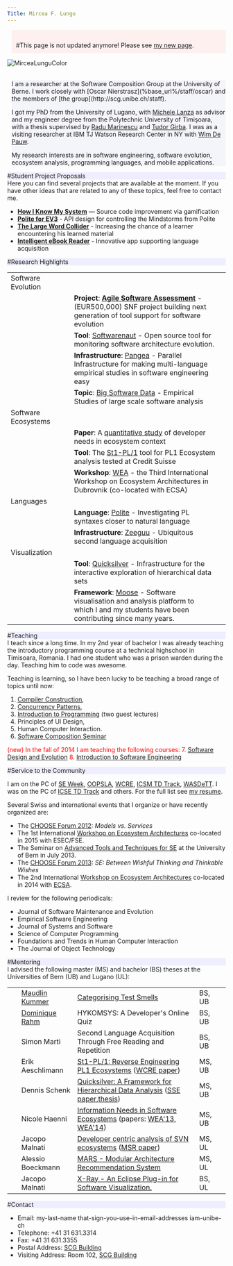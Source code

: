 ```yaml
---
Title: Mircea F. Lungu
---
```


<div style="padding:10px; margin-left: 10px; background-color: #fff0f0">
<br/>
#This page is not updated anymore! Please see <a href="https://mircealungu.github.io/">my new page</a>.
</br>
</div>


![MirceaLunguColor](%assets_url%/files/60/5m1fml2gukq5dt7wfetpi918hbgwpr/MirceaLungu-Homepage.png)


<br/>

<div style="margin-left: 10px; background-color: #f4f4fb">
I am a researcher at the Software Composition Group at the University of Berne. I work closely with [Oscar Nierstrasz](%base_url%/staff/oscar) and the members of [the group](http://scg.unibe.ch/staff).

I got my PhD from the University of Lugano, with [Michele Lanza](http://www.inf.usi.ch/faculty/lanza/) as advisor and my engineer degree from the Polytechnic University of Timişoara, with a thesis supervised by [Radu Marinescu](http://bigfoot.cs.upt.ro/~radum/) and [Tudor Girba](http://tudorgirba.com). I was as a visiting researcher at IBM TJ Watson Research Center in NY with [Wim De Pauw](https://researcher.ibm.com/researcher/view.php?person=us-wim). 

My research interests are in software engineering, software evolution, ecosystem analysis, programming languages, and mobile applications.
</div>


<div style="background-color: #eeeeff">
#Student Project Proposals
</div>
Here you can find several projects that are available at the moment. If you have other ideas that are related to any of these topics, feel free to contact me. 

-  [**How I Know My System**](http://scg.unibe.ch/research/HIK-MSY) &mdash; Source code improvement via gamification  
-  **[Polite for EV3](%base_url%/wiki/projects/mastersbachelorsprojects/polite-for-ev3)** - API design for controlling the Mindstorms from Polite 
-  **[The Large Word Collider](http://scg.unibe.ch/wiki/projects/mastersbachelorsprojects/largewordcollider)** - Increasing the chance of a learner encountering his learned material
-  **[Intelligent eBook Reader](%base_url%/wiki/projects/mastersbachelorsprojects/ebookreaderandroid)** - Innovative app supporting language acquisition

<div style="background-color: #eeeeff">
#Research Highlights
</div>


| | | |
|---|---|---|
|<div style="width:130px">Software Evolution</div>| |
| | **Project**: **[Agile Software Assessment](http://scg.unibe.ch/research/snf13)** - (EUR500,000) SNF project building next generation of tool support for software evolution | 
| | **Tool**: [Softwarenaut](http://scg.unibe.ch/softwarenaut) - Open source tool for monitoring software architecture evolution. |
| | **Infrastructure**: [Pangea](http://scg.unibe.ch/research/pangea) - Parallel Infrastructure for making multi-language empirical studies in software engineering easy |
| | **Topic**: [Big Software Data](http://scg.unibe.ch/research/bigsoftwaredata) - Empirical Studies of large scale software analysis|
|<div style="width:130px">Software Ecosystems</div>| |
| | **Paper**: A [quantitative study](http://scg.unibe.ch/scgbib?query=Haen14a&display=abstract) of developer needs in ecosystem context |
| | **Tool**: The [St1-PL/1](http://scg.unibe.ch/scgbib?query=Aesc13a&display=abstract) tool for PL1 Ecosystem analysis tested at Credit Suisse |
| | **Workshop**: [WEA](http://wea.github.com) - the Third International Workshop on Ecosystem Architectures in Dubrovnik (co-located with ECSA)|
|  Languages | |
| | **Language**: [Polite](%base_url%/research/Polite) - Investigating PL syntaxes closer to natural language |
| | **Infrastructure**: [Zeeguu](https://www.zeeguu.unibe.ch) - Ubiquitous second language acquisition|
| Visualization| |
| | **Tool**: [Quicksilver](%base_url%/research/quicksilver) - Infrastructure for the interactive exploration of hierarchical data sets |
| | **Framework**: [Moose](http://moosetechnology.org) - Software visualisation and analysis platform to which I and my students have been contributing since many years. |

<div style="background-color: #eeeeff">
#Teaching
</div>
I teach since a long time. In my 2nd year of bachelor I was already teaching the introductory programming course at a technical highschool in Timisoara, Romania. I had one student who was a prison warden during the day. Teaching him to code was awesome. 

Teaching is learning, so I have been lucky to be teaching a broad range of topics until now: 
1. [Compiler Construction](http://scg.unibe.ch/teaching/cc), 
2. [Concurrency Patterns](http://scg.unibe.ch/teaching/cp),
3. [Introduction to Programming](http://www.ltg.unibe.ch/lectures/hs11/ei) (two guest lectures)
4. Principles of UI Design, 
5. Human Computer Interaction. 
6. [Software Composition Seminar](%base_url%/wiki/softwarecompositionseminar)

<span style="color:red">(new) In the fall of 2014 I am teaching the following courses:
7. [Software Design and Evolution](http://scg.unibe.ch/teaching/sde)
8. [Introduction to Software Engineering](%base_url%/teaching/ese) 



<div style="background-color: #eeeeff">
#Service to the Community
</div>

I am on the PC of
[SE Week](http://ansymo.ua.ac.be/csmr-wcre),
[OOPSLA](http://splashcon.org/), 
[WCRE](http://wcre.wikidot.com/2013),
[ICSM TD Track](http://icsm2013.tue.nl/ProgCommittee/index.html),
[WASDeTT](http://wasdett.org/2013/).
I was on the PC of 
[ICSE TD Track](http://www.ifi.uzh.ch/icse2012/) and others.
For the full list see [my resume](%assets_url%/download/mlcv/MirceaLungu-Resume.pdf).

Several Swiss and international events that I organize or have recently organized are: 


-  The [CHOOSE Forum 2012](http://choose.s-i.ch/events/forum2012): *Models vs. Services*
-  The 1st International [Workshop on Ecosystem Architectures](http://wea.github.io/) co-located in 2015 with ESEC/FSE.
-  The Seminar on [Advanced Tools and Techniques for SE](http://sattose.org/sattose2013) at the University of Bern in July 2013. 
-  The [CHOOSE Forum 2013](http://choose.s-i.ch/events/forum2013): *SE: Between Wishful Thinking and Thinkable Wishes*
-  The 2nd International [Workshop on Ecosystem Architectures](http://wea.github.io/) co-located in 2014 with [ECSA](http://ecsa2014.cs.univie.ac.at/).

I review for the following periodicals: 

-  Journal of Software Maintenance and Evolution
-  Empirical Software Engineering
-  Journal of Systems and Software
-  Science of Computer Programming
-  Foundations and Trends in Human Computer Interaction
-  The Journal of Object Technology



<div style="background-color: #eeeeff">
#Mentoring
</div>
I advised the following master (MS) and bachelor (BS) theses at the Universities of Bern (UB) and Lugano (UL):


| | | | | |
|---|---|---|---|---|
|&nbsp;&nbsp;| [Maudlin Kummer](%base_url%/wiki/alumni/MaudlinKummer) | [Categorising Test Smells](http://scg.unibe.ch/archive/projects/Kumm15a.pdf)  | BS, UB |
|&nbsp;&nbsp;| [Dominique Rahm](%base_url%/wiki/alumni/DominiqueRahm) | HYKOMSYS: A Developer's Online Quiz | BS, UB |
|&nbsp;&nbsp;| Simon Marti | Second Language Acquisition Through Free Reading and Repetition | BS, UB |
|&nbsp;&nbsp;| Erik Aeschlimann |  [St1-PL/1: Reverse Engineering PL1 Ecosystems](http://scg.unibe.ch/archive/masters/Aesc13b.pdf) ([WCRE paper](http://scg.unibe.ch/scgbib?query=Aesc13a&display=abstract))| MS, UB |
|&nbsp;&nbsp;| Dennis Schenk | [Quicksilver: A Framework for Hierarchical Data Analysis](http://scg.unibe.ch/archive/masters/Sche14a.pdf) ([SSE paper](http://scg.unibe.ch/scgbib?query=Sche13a&display=abstract),[thesis](http://scg.unibe.ch/archive/masters/Sche14a.pdf))| MS, UB |
|&nbsp;&nbsp;| Nicole Haenni | [Information Needs in Software Ecosystems](http://scg.unibe.ch/archive/masters/Haen14b.pdf) (papers: [WEA'13](http://scg.unibe.ch/scgbib?query=Haen13a&display=abstract), [WEA'14](http://scg.unibe.ch/scgbib?query=Haen14a&display=abstract))| MS, UB  |
|&nbsp;&nbsp;| Jacopo Malnati | [Developer centric analysis of SVN ecosystems](http://www.inf.usi.ch/faculty/lanza/Downloads/Maln2009a.pdf) ([MSR paper](http://scg.unibe.ch/scgbib?query=Maln09a&display=abstract))| MS, UL |
|&nbsp;&nbsp;| Alessio Boeckmann |  [MARS - Modular Architecture Recommendation System](http://www.inf.usi.ch/faculty/lanza/Downloads/Boec2010a.pdf) | MS, UL |
|&nbsp;&nbsp;| Jacopo Malnati | [X-Ray - An Eclipse Plug-in for Software Visualization. ](http://www.inf.usi.ch/faculty/lanza/Downloads/Maln07a.pdf) | BS, UL |

<div style="background-color: #eeeeff">
#Contact
</div>

- Email: my-last-name that-sign-you-use-in-email-addresses iam-unibe-ch
- Telephone: \+41 31 631.3314
- Fax: \+41 31 631.3355
- Postal Address: [SCG Building](%base_url%/contact)
- Visiting Address: Room 102, [SCG Building](%base_url%/contact)
